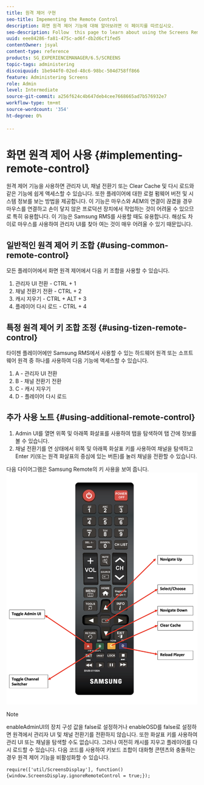 ```yaml
---
title: 원격 제어 구현
seo-title: Impementing the Remote Control
description: 화면 원격 제어 기능에 대해 알아보려면 이 페이지를 따르십시오.
seo-description: Follow  this page to learn about using the Screens Remote Control Feature.
uuid: eee84286-fa81-475c-ad6f-db2d6cf1fed5
contentOwner: jsyal
content-type: reference
products: SG_EXPERIENCEMANAGER/6.5/SCREENS
topic-tags: administering
discoiquuid: 1be944f0-02ed-48c6-98bc-504d758ff866
feature: Administering Screens
role: Admin
level: Intermediate
source-git-commit: a256f624c4b647deb4cee7668665ad7b576932e7
workflow-type: tm+mt
source-wordcount: '354'
ht-degree: 0%

---
```


# 화면 원격 제어 사용  {#implementing-remote-control}

원격 제어 기능을 사용하면 관리자 UI, 채널 전환기 또는 Clear Cache 및 다시 로드와 같은 기능에 쉽게 액세스할 수 있습니다. 또한 플레이어에 대한 로컬 펌웨어 버전 및 시스템 정보를 보는 방법을 제공합니다. 이 기능은 마우스와 AEM의 연결이 끊겼을 경우 마우스를 연결하고 손이 닿지 않은 프로덕션 장치에서 작업하는 것이 어려울 수 있으므로 특히 유용합니다. 이 기능은 Samsung RMS를 사용할 때도 유용합니다. 해상도 차이로 마우스를 사용하여 관리자 UI를 찾아 여는 것이 매우 어려울 수 있기 때문입니다.

## 일반적인 원격 제어 키 조합 {#using-common-remote-control}

모든 플레이어에서 화면 원격 제어에서 다음 키 조합을 사용할 수 있습니다.

1. 관리자 UI 전환 - CTRL + 1
1. 채널 전환기 전환 - CTRL + 2
1. 캐시 지우기 - CTRL + ALT + 3
1. 플레이어 다시 로드 - CTRL + 4

## 특정 원격 제어 키 조합 조정 {#using-tizen-remote-control}

타이젠 플레이어에만 Samsung RMS에서 사용할 수 있는 하드웨어 원격 또는 소프트웨어 원격 중 하나를 사용하여 다음 기능에 액세스할 수 있습니다.

1. A - 관리자 UI 전환
1. B - 채널 전환기 전환
1. C - 캐시 지우기
1. D - 플레이어 다시 로드

## 추가 사용 노트 {#using-additional-remote-control}

1. Admin UI를 열면 위쪽 및 아래쪽 화살표를 사용하여 탭을 탐색하여 탭 간에 정보를 볼 수 있습니다.
1. 채널 전환기를 연 상태에서 위쪽 및 아래쪽 화살표 키를 사용하여 채널을 탐색하고 Enter 키(또는 원격 화살표의 중심에 있는 버튼)를 눌러 채널을 전환할 수 있습니다.

다음 다이어그램은 Samsung Remote의 키 사용을 보여 줍니다.
![이미지](assets/tizen/remote.png)

>[!NOTE]
>enableAdminUI의 장치 구성 값을 false로 설정하거나 enableOSD를 false로 설정하면 원격에서 관리자 UI 및 채널 전환기를 전환하지 않습니다. 또한 화살표 키를 사용하여 관리 UI 또는 채널을 탐색할 수도 없습니다. 그러나 여전히 캐시를 지우고 플레이어를 다시 로드할 수 있습니다. 다음 코드를 사용하여 키보드 조합이 대화형 콘텐츠와 충돌하는 경우 원격 제어 기능을 비활성화할 수 있습니다.

```
require(['util/ScreensDisplay'], function() {window.ScreensDisplay.ignoreRemoteControl = true;}); 
```
